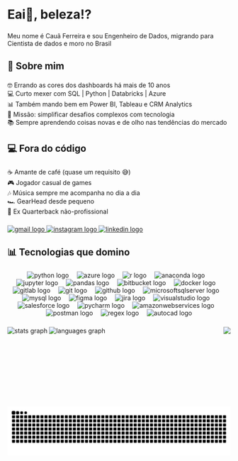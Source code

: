 <h1 align="left">Eai👋, beleza!?</h1>

###

<p align="left">Meu nome é Cauã Ferreira e sou Engenheiro de Dados, migrando para Cientista de dados e moro no Brasil</p>

###

<h2 align="left">🚀 Sobre mim</h2>

###

<p align="left">🤓 Errando as cores dos dashboards há mais de 10 anos<br>💻 Curto mexer com SQL | Python | Databricks | Azure<br>📊 Também mando bem em Power BI, Tableau e CRM Analytics<br>🎯 Missão: simplificar desafios complexos com tecnologia<br>📚 Sempre aprendendo coisas novas e de olho nas tendências do mercado</p>

###

<h2 align="left">💻 Fora do código</h2>

###

<p align="left">☕ Amante de café (quase um requisito 😅)<br>🎮 Jogador casual de games<br>🎶 Música sempre me acompanha no dia a dia<br>🏎️ GearHead desde pequeno<br>🏈 Ex Quarterback não-profissional</p>

###

<div align="left">
  <a href="mailto:caua.fer@gmail.com" target="_blank">
    <img src="https://img.shields.io/static/v1?message=Fala%20comigo&logo=gmail&label=&color=D14836&logoColor=white&labelColor=&style=for-the-badge" height="30" alt="gmail logo"  />
  </a>
  <a href="https://www.instagram.com/caua_ferreiraa/" target="_blank">
    <img src="https://img.shields.io/static/v1?message=Me%20Segue%20ai&logo=instagram&label=&color=E4405F&logoColor=white&labelColor=&style=for-the-badge" height="30" alt="instagram logo"  />
  </a>
  <a href="https://www.linkedin.com/in/cauaferreira/" target="_blank">
    <img src="https://img.shields.io/static/v1?message=Eu%20trabalho,%20viu?!&logo=linkedin&label=&color=0077B5&logoColor=white&labelColor=&style=for-the-badge" height="30" alt="linkedin logo"  />
  </a>
</div>

###

<h2 align="left">📊 Tecnologias que domino</h2>

###

<div align="center">
  <img src="https://cdn.jsdelivr.net/gh/devicons/devicon/icons/python/python-original.svg" height="40" alt="python logo"  />
  <img width="10" />
  <img src="https://cdn.jsdelivr.net/gh/devicons/devicon/icons/azure/azure-original.svg" height="40" alt="azure logo"  />
  <img width="10" />
  <img src="https://cdn.jsdelivr.net/gh/devicons/devicon/icons/r/r-original.svg" height="40" alt="r logo"  />
  <img width="10" />
  <img src="https://cdn.jsdelivr.net/gh/devicons/devicon/icons/anaconda/anaconda-original.svg" height="40" alt="anaconda logo"  />
  <img width="10" />
  <img src="https://cdn.jsdelivr.net/gh/devicons/devicon/icons/jupyter/jupyter-original.svg" height="40" alt="jupyter logo"  />
  <img width="10" />
  <img src="https://cdn.jsdelivr.net/gh/devicons/devicon/icons/pandas/pandas-original.svg" height="40" alt="pandas logo"  />
  <img width="10" />
  <img src="https://cdn.jsdelivr.net/gh/devicons/devicon/icons/bitbucket/bitbucket-original.svg" height="40" alt="bitbucket logo"  />
  <img width="10" />
  <img src="https://cdn.jsdelivr.net/gh/devicons/devicon/icons/docker/docker-original.svg" height="40" alt="docker logo"  />
  <img width="10" />
  <img src="https://cdn.jsdelivr.net/gh/devicons/devicon/icons/gitlab/gitlab-original.svg" height="40" alt="gitlab logo"  />
  <img width="10" />
  <img src="https://cdn.jsdelivr.net/gh/devicons/devicon/icons/git/git-original.svg" height="40" alt="git logo"  />
  <img width="10" />
  <img src="https://cdn.jsdelivr.net/gh/devicons/devicon/icons/github/github-original.svg" height="40" alt="github logo"  />
  <img width="10" />
  <img src="https://cdn.jsdelivr.net/gh/devicons/devicon/icons/microsoftsqlserver/microsoftsqlserver-plain.svg" height="40" alt="microsoftsqlserver logo"  />
  <img width="10" />
  <img src="https://cdn.jsdelivr.net/gh/devicons/devicon/icons/mysql/mysql-original.svg" height="40" alt="mysql logo"  />
  <img width="10" />
  <img src="https://cdn.jsdelivr.net/gh/devicons/devicon/icons/figma/figma-original.svg" height="40" alt="figma logo"  />
  <img width="10" />
  <img src="https://cdn.jsdelivr.net/gh/devicons/devicon/icons/jira/jira-original.svg" height="40" alt="jira logo"  />
  <img width="10" />
  <img src="https://cdn.jsdelivr.net/gh/devicons/devicon/icons/visualstudio/visualstudio-plain.svg" height="40" alt="visualstudio logo"  />
  <img width="10" />
  <img src="https://cdn.jsdelivr.net/gh/devicons/devicon/icons/salesforce/salesforce-original.svg" height="40" alt="salesforce logo"  />
  <img width="10" />
  <img src="https://cdn.jsdelivr.net/gh/devicons/devicon/icons/pycharm/pycharm-original.svg" height="40" alt="pycharm logo"  />
  <img width="10" />
  <img src="https://cdn.jsdelivr.net/gh/devicons/devicon/icons/amazonwebservices/amazonwebservices-line-wordmark.svg" height="40" alt="amazonwebservices logo"  />
  <img width="10" />
  <img src="https://skillicons.dev/icons?i=postman" height="40" alt="postman logo"  />
  <img width="10" />
  <img src="https://skillicons.dev/icons?i=regex" height="40" alt="regex logo"  />
  <img width="10" />
  <img src="https://skillicons.dev/icons?i=autocad" height="40" alt="autocad logo"  />
</div>

###

<img align="right" height="180" src="https://media4.giphy.com/media/v1.Y2lkPTc5MGI3NjExNGNwN296bXE3MjF5ZW9hcXdvcXhjcW1wdGh6eHY5MDAzNnl0bjVkZCZlcD12MV9pbnRlcm5hbF9naWZfYnlfaWQmY3Q9cw/x4unLoM3hApc2Cw5kO/giphy.gif"  />

###

<div align="left">
  <img src="https://github-readme-stats.vercel.app/api?username=caua-ferreira&hide_title=false&hide_rank=false&show_icons=true&include_all_commits=false&count_private=true&disable_animations=false&theme=dark&locale=pt-br&hide_border=true&custom_title=V%C3%AA%20meus%20n%C3%BAmeros%20ai:" height="170" alt="stats graph"  />
  <img src="https://github-readme-stats.vercel.app/api/top-langs?username=caua-ferreira&locale=pt-br&hide_title=false&layout=compact&card_width=320&langs_count=10&theme=dark&hide_border=true&custom_title=O%20que%20eu%20cOdeio%20mais:" height="200" alt="languages graph"  />
</div>

###

<img src="https://raw.githubusercontent.com/caua-ferreira/caua-ferreira/output/snake.svg" alt="Snake animation" />

###
